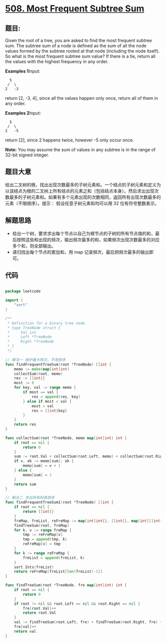 # [508. Most Frequent Subtree Sum](https://leetcode.com/problems/most-frequent-subtree-sum/)


## 题目:

Given the root of a tree, you are asked to find the most frequent subtree sum. The subtree sum of a node is defined as the sum of all the node values formed by the subtree rooted at that node (including the node itself). So what is the most frequent subtree sum value? If there is a tie, return all the values with the highest frequency in any order.

**Examples 1**Input:

      5
     /  \
    2   -3

return [2, -3, 4], since all the values happen only once, return all of them in any order.

**Examples 2**Input:

      5
     /  \
    2   -5

return [2], since 2 happens twice, however -5 only occur once.

**Note:** You may assume the sum of values in any subtree is in the range of 32-bit signed integer.


## 题目大意

给出二叉树的根，找出出现次数最多的子树元素和。一个结点的子树元素和定义为以该结点为根的二叉树上所有结点的元素之和（包括结点本身）。然后求出出现次数最多的子树元素和。如果有多个元素出现的次数相同，返回所有出现次数最多的元素（不限顺序）。提示： 假设任意子树元素和均可以用 32 位有符号整数表示。

## 解题思路


- 给出一个树，要求求出每个节点以自己为根节点的子树的所有节点值的和，最后按照这些和出现的频次，输出频次最多的和，如果频次出现次数最多的对应多个和，则全部输出。
- 递归找出每个节点的累加和，用 map 记录频次，最后把频次最多的输出即可。


## 代码

```go

package leetcode

import (
	"sort"
)

/**
 * Definition for a binary tree node.
 * type TreeNode struct {
 *     Val int
 *     Left *TreeNode
 *     Right *TreeNode
 * }
 */

// 解法一 维护最大频次，不用排序
func findFrequentTreeSum(root *TreeNode) []int {
	memo := make(map[int]int)
	collectSum(root, memo)
	res := []int{}
	most := 0
	for key, val := range memo {
		if most == val {
			res = append(res, key)
		} else if most < val {
			most = val
			res = []int{key}
		}
	}
	return res
}

func collectSum(root *TreeNode, memo map[int]int) int {
	if root == nil {
		return 0
	}
	sum := root.Val + collectSum(root.Left, memo) + collectSum(root.Right, memo)
	if v, ok := memo[sum]; ok {
		memo[sum] = v + 1
	} else {
		memo[sum] = 1
	}
	return sum
}

// 解法二 求出所有和再排序
func findFrequentTreeSum1(root *TreeNode) []int {
	if root == nil {
		return []int{}
	}
	freMap, freList, reFreMap := map[int]int{}, []int{}, map[int][]int{}
	findTreeSum(root, freMap)
	for k, v := range freMap {
		tmp := reFreMap[v]
		tmp = append(tmp, k)
		reFreMap[v] = tmp
	}
	for k := range reFreMap {
		freList = append(freList, k)
	}
	sort.Ints(freList)
	return reFreMap[freList[len(freList)-1]]
}

func findTreeSum(root *TreeNode, fre map[int]int) int {
	if root == nil {
		return 0
	}
	if root != nil && root.Left == nil && root.Right == nil {
		fre[root.Val]++
		return root.Val
	}
	val := findTreeSum(root.Left, fre) + findTreeSum(root.Right, fre) + root.Val
	fre[val]++
	return val
}

```